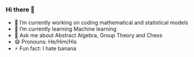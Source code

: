 ### Hi there 👋
- 🔭 I’m currently working on coding mathematical and statistical models
- 🌱 I’m currently learning Machine learning
- 💬 Ask me about Abstract Algebra, Group Theory and Chess
- 😄 Pronouns: He/Him/His
- ⚡ Fun fact: I hate banana
<!--
**SeaCelo-Bot/SeaCelo-Bot** is a ✨ _special_ ✨ repository because its `README.md` (this file) appears on your GitHub profile.

Here are some ideas to get you started:

- 🔭 I’m currently working on coding mathematical and statistical models
- 🌱 I’m currently learning Machine learning
- 💬 Ask me about Abstract Algebra, Group Theory and Chess
- 😄 Pronouns: He/Him/His
- ⚡ Fun fact: I hate banana
-->
